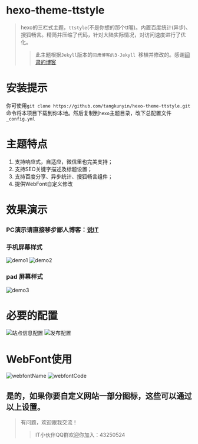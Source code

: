 # hexo-theme-ttstyle
> hexo的三栏式主题，`ttstyle`(不是你想的那个tt喔)。内置百度统计(异步)、搜狐畅言。精简并压缩了代码，针对大陆实际情况，对访问速度进行了优化。
> > 此主题根据`Jekyll`版本的`闫肃博客的3-Jekyll `移植并修改的。感谢[闫肃的博客](http://yansu.org/)

# 安装提示
你可使用`git clone https://github.com/tangkunyin/hexo-theme-ttstyle.git`命令将本项目下载到你本地。然后复制到`hexo`主题目录，改下总配置文件`_config.yml`

# 主题特点
1. 支持响应式，自适应，微信里也完美支持；
2. 支持SEO关键字描述及标题设置；
3. 支持百度分享、异步统计、搜狐畅言组件；
4. 提供WebFont自定义修改


# 效果演示
### PC演示请直接移步鄙人博客：[说IT](http://shuoit.net)
### 手机屏幕样式
![demo1](http://i11.tietuku.com/ee00ef94d30904eb.png)
![demo2](http://i11.tietuku.com/50178db972598212.png)
### pad 屏幕样式
![demo3](http://i11.tietuku.com/673b38e3bdd7182a.png)


# 必要的配置

![站点信息配置](http://i11.tietuku.com/6427adf85a35027f.png)
![发布配置](http://i11.tietuku.com/ac416783141af114.png)

# WebFont使用
![webfontName](http://i13.tietuku.com/b7fcf437dcf55d59.jpg)
![webfontCode](http://i13.tietuku.com/81bcc72615ee42aa.jpg)

## 是的，如果你要自定义网站一部分图标，这些可以通过以上设置。

> 有问题，欢迎跟我交流！
> > IT小伙伴QQ群欢迎你加入：43250524